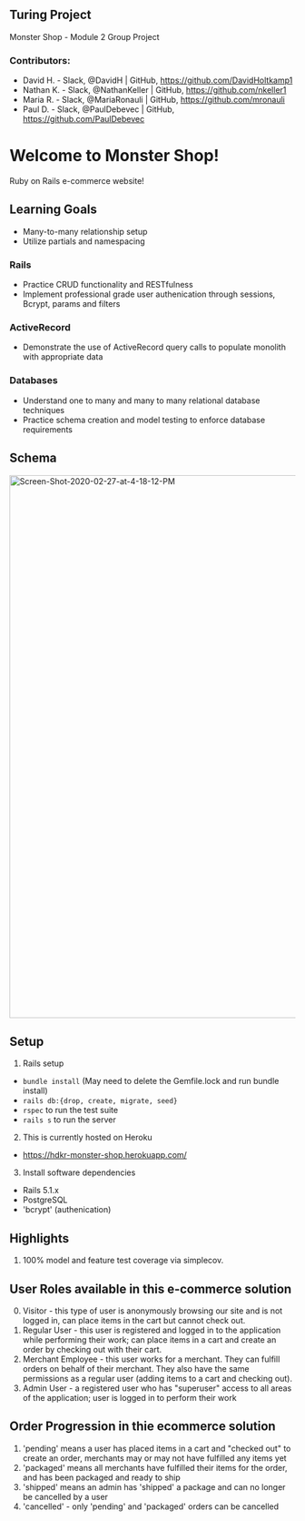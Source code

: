 ## Turing Project
Monster Shop - Module 2 Group Project

### Contributors:
* David H. - Slack, @DavidH | GitHub, https://github.com/DavidHoltkamp1
* Nathan K. - Slack, @NathanKeller | GitHub, https://github.com/nkeller1
* Maria R. - Slack, @MariaRonauli | GitHub, https://github.com/mronauli
* Paul D. - Slack, @PaulDebevec | GitHub, https://github.com/PaulDebevec

# Welcome to Monster Shop!   
Ruby on Rails e-commerce website! 

## Learning Goals
* Many-to-many relationship setup
* Utilize partials and namespacing

### Rails
* Practice CRUD functionality and RESTfulness
* Implement professional grade user authenication through sessions, Bcrypt, params and filters

### ActiveRecord
* Demonstrate the use of ActiveRecord query calls to populate monolith with appropriate data

### Databases
* Understand one to many and many to many relational database techniques
* Practice schema creation and model testing to enforce database requirements

## Schema
<img width="954" src="https://i.ibb.co/2vqHbNN/Screen-Shot-2020-02-27-at-4-18-12-PM.png" alt="Screen-Shot-2020-02-27-at-4-18-12-PM" border="0"></a>

## Setup

1. Rails setup
  * `bundle install` (May need to delete the Gemfile.lock and run bundle install)
  * `rails db:{drop, create, migrate, seed}`
  * `rspec` to run the test suite
  * `rails s` to run the server

2. This is currently hosted on Heroku
  * https://hdkr-monster-shop.herokuapp.com/

3. Install software dependencies
- Rails 5.1.x
- PostgreSQL
- 'bcrypt' (authenication)

## Highlights

1. 100% model and feature test coverage via simplecov.

## User Roles available in this e-commerce solution

0. Visitor - this type of user is anonymously browsing our site and is not logged in, can place items in the cart but cannot check out.
1. Regular User - this user is registered and logged in to the application while performing their work; can place items in a cart and create an order by checking out with their cart.
2. Merchant Employee - this user works for a merchant. They can fulfill orders on behalf of their merchant. They also have the same permissions as a regular user (adding items to a cart and checking out).
3. Admin User - a registered user who has "superuser" access to all areas of the application; user is logged in to perform their work

## Order Progression in thie ecommerce solution

1. 'pending' means a user has placed items in a cart and "checked out" to create an order, merchants may or may not have fulfilled any items yet
2. 'packaged' means all merchants have fulfilled their items for the order, and has been packaged and ready to ship
3. 'shipped' means an admin has 'shipped' a package and can no longer be cancelled by a user
4. 'cancelled' - only 'pending' and 'packaged' orders can be cancelled
